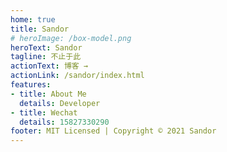```yaml
---
home: true
title: Sandor
# heroImage: /box-model.png
heroText: Sandor
tagline: 不止于此
actionText: 博客 →
actionLink: /sandor/index.html
features:
- title: About Me
  details: Developer 
- title: Wechat
  details: 15827330290
footer: MIT Licensed | Copyright © 2021 Sandor
---
```

